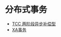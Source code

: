 # 分布式事务

- [TCC 两阶段异步补偿型](https://mp.weixin.qq.com/s/O_M9nWZNDTq1NrM5l-if_Q)
- [XA事务](https://yq.aliyun.com/articles/283392)